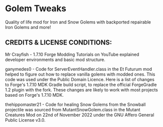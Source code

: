 # Golem Tweaks

Quality of life mod for Iron and Snow Golems with backported repairable Iron Golems and more!




## CREDITS & LICENSE CONDITIONS:
 Mr Crayfish - 1.7.10 Forge Modding Tutorials on YouTube explained developer environments and basic mod structure.

ganymedes0 - Code for ServerEventHandler.class in the Et Futurum mod helped to figure out how to replace vanilla golems with modded ones. This code was used under the Public Domain Licence.
Here is a list of changes to Forge's 1.7.10 MDK Gradle build script, to replace the official ForgeGradle 1.2 plugin with the fork. These changes are likely to work with most projects based on Forge's 1.7.10 MDK.

thehippomaster21 - Code for healing Snow Golems from the Snowball projectile was sourced from MutantSnowGolem.class in the Mutant Creatures Mod on 22nd of November 2022 under the GNU Affero General Public License v3.0.